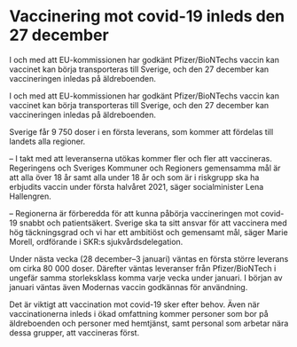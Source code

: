 # Vaccinering mot covid-19 inleds den 27 december

I och med att EU-kommissionen har godkänt Pfizer/BioNTechs vaccin kan vaccinet kan börja transporteras till Sverige, och den 27 december kan vaccineringen inledas på äldreboenden.

I och med att EU-kommissionen har godkänt Pfizer/BioNTechs vaccin kan vaccinet kan börja transporteras till Sverige, och den 27 december kan vaccineringen inledas på äldreboenden.

Sverige får 9 750 doser i en första leverans, som kommer att fördelas till landets alla regioner.

– I takt med att leveranserna utökas kommer fler och fler att vaccineras. Regeringens och Sveriges Kommuner och Regioners gemensamma mål är att alla över 18 år samt alla under 18 år och som är i riskgrupp ska ha erbjudits vaccin under första halvåret 2021, säger socialminister Lena Hallengren.

– Regionerna är förberedda för att kunna påbörja vaccineringen mot covid-19 snabbt och patientsäkert. Sverige ska ta sitt ansvar för att vaccinera med hög täckningsgrad och vi har ett ambitiöst och gemensamt mål, säger Marie Morell, ordförande i SKR:s sjukvårdsdelegation.

Under nästa vecka (28 december–3 januari) väntas en första större leverans om cirka 80 000 doser. Därefter väntas leveranser från Pfizer/BioNTech i ungefär samma storleksklass komma varje vecka under januari. I början av januari väntas även Modernas vaccin godkännas för användning.

Det är viktigt att vaccination mot covid-19 sker efter behov. Även när vaccinationerna inleds i ökad omfattning kommer personer som bor på äldreboenden och personer med hemtjänst, samt personal som arbetar nära dessa grupper, att vaccineras först.
